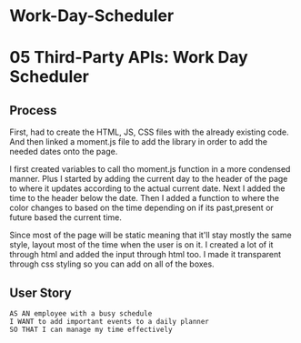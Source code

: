 # Work-Day-Scheduler

# 05 Third-Party APIs: Work Day Scheduler

## Process
First, had to create the HTML, JS, CSS files with the already existing code. And then linked a moment.js file to add the library in order to add the needed dates onto the page. 

 I first created variables to call tho moment.js function in a more condensed manner. Plus I started by adding the current day to the header of the page to where it updates according to the actual current date. Next I added the time to the header below the date. Then I added a function to where the color changes to based on the time depending on if its past,present or future based the current time.

Since most of the page will be static meaning that it'll stay mostly the same style, layout most of the time when the user is on it. I created a lot of it through html and added the input through html too. I made it transparent through css styling so you can add on all of the boxes.

## User Story

```
AS AN employee with a busy schedule
I WANT to add important events to a daily planner
SO THAT I can manage my time effectively
```